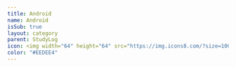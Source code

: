 ```yaml
---
title: Android
name: Android
isSub: true
layout: category
parent: StudyLog
icon: <img width="64" height="64" src="https://img.icons8.com/?size=100&id=17836&format=png&color=#F40000" alt="android"/>
color: "#EEDEE4"
---
```

